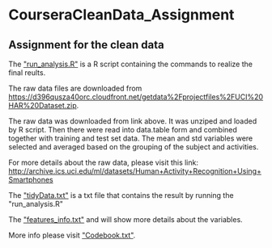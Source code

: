 # CourseraCleanData_Assignment
## Assignment for the clean data

The <a href= https://github.com/wangqian2149185/CourseraCleanData_Assignment/blob/master/run_analysis.R>"run_analysis.R"</a> 
is a R script containing the commands to realize the final reults.


The raw data files are downloaded from <a herf=https://d396qusza40orc.cloudfront.net/getdata%2Fprojectfiles%2FUCI%20HAR%20Dataset.zip> https://d396qusza40orc.cloudfront.net/getdata%2Fprojectfiles%2FUCI%20HAR%20Dataset.zip</a>. 


The raw data was downloaded from link above. It was unziped and loaded by R script. Then there were read into data.table form and combined together with training and test set data. The mean and std variables were selected and averaged based on the grouping of the subject and activities.


For more details about the raw data, please visit this link: <a herf = http://archive.ics.uci.edu/ml/datasets/Human+Activity+Recognition+Using+Smartphones> http://archive.ics.uci.edu/ml/datasets/Human+Activity+Recognition+Using+Smartphones </a>


The <a href=https://github.com/wangqian2149185/CourseraCleanData_Assignment/blob/master/tidyData.txt>"tidyData.txt"</a> 
is a txt file that contains the result by running the "run_analysis.R"
    

The <a href= https://github.com/wangqian2149185/CourseraCleanData_Assignment/blob/master/features_info.txt>"features_info.txt"</a> and will show more details about the variables.


More info please visit <a href= https://github.com/wangqian2149185/CourseraCleanData_Assignment>"Codebook.txt"</a>.
